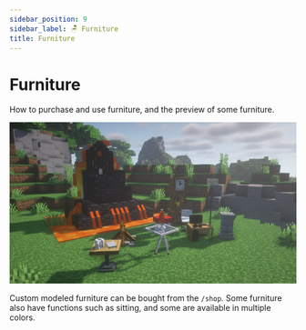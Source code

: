 ```yaml
---
sidebar_position: 9
sidebar_label: 🪑 Furniture
title: Furniture
---
```


# Furniture
How to purchase and use furniture, and the preview of some furniture.

![Furniture](./img/furniture.png)

Custom modeled furniture can be bought from the `/shop`. Some furniture also have functions such as sitting, and some are available in multiple colors.